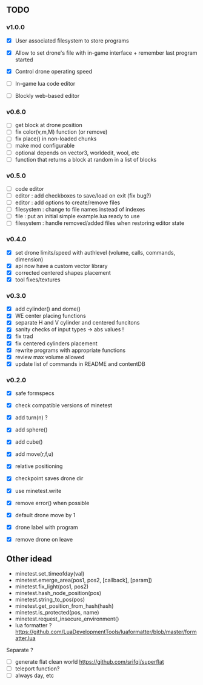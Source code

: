 ## TODO

### v1.0.0

- [x] User associated filesystem to store programs
- [x] Allow to set drone's file with in-game interface + remember last program started
- [x] Control drone operating speed
- [ ] In-game lua code editor
- [ ] Blockly web-based editor


### v0.6.0

- [ ] get block at drone position
- [ ] fix color(v,m,M) function (or remove)
- [ ] fix place() in non-loaded chunks
- [ ] make mod configurable
- [ ] optional depends on vector3, worldedit, wool, etc
- [ ] function that returns a block at random in a list of blocks

### v0.5.0

- [ ] code editor
- [ ] editor : add checkboxes to save/load on exit (fix bug?)
- [ ] editor : add options to create/remove files
- [ ] filesystem : change to file names instead of indexes
- [ ] file : put an initial simple example.lua ready to use
- [ ] filesystem : handle removed/added files when restoring editor state

### v0.4.0

- [x] set drone limits/speed with authlevel (volume, calls, commands, dimension)
- [x] api now have a custom vector library
- [x] corrected centered shapes placement
- [x] tool fixes/textures

### v0.3.0

- [x] add cylinder() and dome()
- [x] WE center placing functions
- [x] separate H and V cylinder and centered funcitons
- [x] sanity checks of input types -> abs values !
- [x] fix trad
- [x] fix centered cylinders placement
- [x] rewrite programs with appropriate functions
- [x] review max volume allowed
- [x] update list of commands in README and contentDB

### v0.2.0

- [x] safe formspecs
- [x] check compatible versions of minetest
- [x] add turn(n) ?
- [x] add sphere()
- [x] add cube()
- [x] add move(r,f,u)
- [x] relative positioning
- [x] checkpoint saves drone dir
- [x] use minetest.write
- [x] remove error() when possible
- [x] default drone move by 1
- [x] drone label with program
- [x] remove drone on leave


## Other idead

- minetest.set_timeofday(val)
- minetest.emerge_area(pos1, pos2, [callback], [param])
- minetest.fix_light(pos1, pos2)
- minetest.hash_node_position(pos)
- minetest.string_to_pos(pos)
- minetest.get_position_from_hash(hash)
- minetest.is_protected(pos, name)
- minetest.request_insecure_environment()
- lua formatter ? https://github.com/LuaDevelopmentTools/luaformatter/blob/master/formatter.lua

Separate ?

- [ ] generate flat clean world https://github.com/srifqi/superflat
- [ ] teleport function?
- [ ] always day, etc